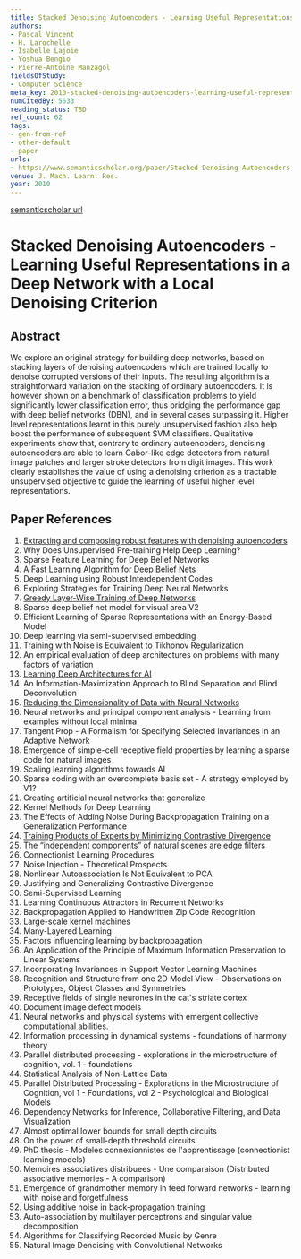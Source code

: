 ```yaml
---
title: Stacked Denoising Autoencoders - Learning Useful Representations in a Deep Network with a Local Denoising Criterion
authors:
- Pascal Vincent
- H. Larochelle
- Isabelle Lajoie
- Yoshua Bengio
- Pierre-Antoine Manzagol
fieldsOfStudy:
- Computer Science
meta_key: 2010-stacked-denoising-autoencoders-learning-useful-representations-in-a-deep-network-with-a-local-denoising-criterion
numCitedBy: 5633
reading_status: TBD
ref_count: 62
tags:
- gen-from-ref
- other-default
- paper
urls:
- https://www.semanticscholar.org/paper/Stacked-Denoising-Autoencoders:-Learning-Useful-in-Vincent-Larochelle/e2b7f37cd97a7907b1b8a41138721ed06a0b76cd?sort=total-citations
venue: J. Mach. Learn. Res.
year: 2010
---
```


[semanticscholar url](https://www.semanticscholar.org/paper/Stacked-Denoising-Autoencoders:-Learning-Useful-in-Vincent-Larochelle/e2b7f37cd97a7907b1b8a41138721ed06a0b76cd?sort=total-citations)

# Stacked Denoising Autoencoders - Learning Useful Representations in a Deep Network with a Local Denoising Criterion

## Abstract

We explore an original strategy for building deep networks, based on stacking layers of denoising autoencoders which are trained locally to denoise corrupted versions of their inputs. The resulting algorithm is a straightforward variation on the stacking of ordinary autoencoders. It is however shown on a benchmark of classification problems to yield significantly lower classification error, thus bridging the performance gap with deep belief networks (DBN), and in several cases surpassing it. Higher level representations learnt in this purely unsupervised fashion also help boost the performance of subsequent SVM classifiers. Qualitative experiments show that, contrary to ordinary autoencoders, denoising autoencoders are able to learn Gabor-like edge detectors from natural image patches and larger stroke detectors from digit images. This work clearly establishes the value of using a denoising criterion as a tractable unsupervised objective to guide the learning of useful higher level representations.

## Paper References

1. [Extracting and composing robust features with denoising autoencoders](2008-extracting-and-composing-robust-features-with-denoising-autoencoders)
2. Why Does Unsupervised Pre-training Help Deep Learning?
3. Sparse Feature Learning for Deep Belief Networks
4. [A Fast Learning Algorithm for Deep Belief Nets](2006-a-fast-learning-algorithm-for-deep-belief-nets)
5. Deep Learning using Robust Interdependent Codes
6. Exploring Strategies for Training Deep Neural Networks
7. [Greedy Layer-Wise Training of Deep Networks](2006-greedy-layer-wise-training-of-deep-networks)
8. Sparse deep belief net model for visual area V2
9. Efficient Learning of Sparse Representations with an Energy-Based Model
10. Deep learning via semi-supervised embedding
11. Training with Noise is Equivalent to Tikhonov Regularization
12. An empirical evaluation of deep architectures on problems with many factors of variation
13. [Learning Deep Architectures for AI](2007-learning-deep-architectures-for-ai)
14. An Information-Maximization Approach to Blind Separation and Blind Deconvolution
15. [Reducing the Dimensionality of Data with Neural Networks](2006-reducing-the-dimensionality-of-data-with-neural-networks)
16. Neural networks and principal component analysis - Learning from examples without local minima
17. Tangent Prop - A Formalism for Specifying Selected Invariances in an Adaptive Network
18. Emergence of simple-cell receptive field properties by learning a sparse code for natural images
19. Scaling learning algorithms towards AI
20. Sparse coding with an overcomplete basis set - A strategy employed by V1?
21. Creating artificial neural networks that generalize
22. Kernel Methods for Deep Learning
23. The Effects of Adding Noise During Backpropagation Training on a Generalization Performance
24. [Training Products of Experts by Minimizing Contrastive Divergence](2002-training-products-of-experts-by-minimizing-contrastive-divergence)
25. The “independent components” of natural scenes are edge filters
26. Connectionist Learning Procedures
27. Noise Injection - Theoretical Prospects
28. Nonlinear Autoassociation Is Not Equivalent to PCA
29. Justifying and Generalizing Contrastive Divergence
30. Semi-Supervised Learning
31. Learning Continuous Attractors in Recurrent Networks
32. Backpropagation Applied to Handwritten Zip Code Recognition
33. Large-scale kernel machines
34. Many-Layered Learning
35. Factors influencing learning by backpropagation
36. An Application of the Principle of Maximum Information Preservation to Linear Systems
37. Incorporating Invariances in Support Vector Learning Machines
38. Recognition and Structure from one 2D Model View - Observations on Prototypes, Object Classes and Symmetries
39. Receptive fields of single neurones in the cat's striate cortex
40. Document image defect models
41. Neural networks and physical systems with emergent collective computational abilities.
42. Information processing in dynamical systems - foundations of harmony theory
43. Parallel distributed processing - explorations in the microstructure of cognition, vol. 1 - foundations
44. Statistical Analysis of Non-Lattice Data
45. Parallel Distributed Processing - Explorations in the Microstructure of Cognition, vol 1 - Foundations, vol 2 - Psychological and Biological Models
46. Dependency Networks for Inference, Collaborative Filtering, and Data Visualization
47. Almost optimal lower bounds for small depth circuits
48. On the power of small-depth threshold circuits
49. PhD thesis - Modeles connexionnistes de l'apprentissage (connectionist learning models)
50. Memoires associatives distribuees - Une comparaison (Distributed associative memories - A comparison)
51. Emergence of grandmother memory in feed forward networks - learning with noise and forgetfulness
52. Using additive noise in back-propagation training
53. Auto-association by multilayer perceptrons and singular value decomposition
54. Algorithms for Classifying Recorded Music by Genre
55. Natural Image Denoising with Convolutional Networks
